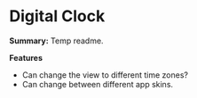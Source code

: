 <h1>Digital Clock</h1>

<strong>Summary:</strong>
Temp readme.

<strong>Features</strong>
- Can change the view to different time zones?
- Can change between different app skins.